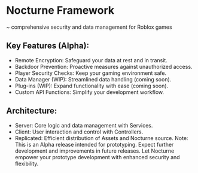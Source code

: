 
# Nocturne Framework
 ~ comprehensive security and data management for Roblox games 

## Key Features (Alpha):
 * Remote Encryption: Safeguard your data at rest and in transit.
 * Backdoor Prevention: Proactive measures against unauthorized access.
 * Player Security Checks: Keep your gaming environment safe.
 * Data Manager (WIP): Streamlined data handling (coming soon).
 * Plug-ins (WIP): Expand functionality with ease (coming soon).
 * Custom API Functions: Simplify your development workflow.
## Architecture:
 * Server: Core logic and data management with Services.
 * Client: User interaction and control with Controllers.
 * Replicated: Efficient distribution of Assets and Nocturne source.
Note: This is an Alpha release intended for prototyping. Expect further development and improvements in future releases.
Let Nocturne empower your prototype development with enhanced security and flexibility.